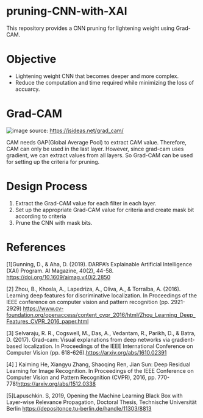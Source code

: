 # pruning-CNN-with-XAI
This repository provides a CNN pruning for lightening weight using Grad-CAM.

# Objective
- Lightening weight CNN that becomes deeper and more complex.
- Reduce the computation and time required while minimizing the loss of accuarcy.

# Grad-CAM
![image](https://user-images.githubusercontent.com/72268423/110791659-cde59a00-82b5-11eb-887f-c4393da4078f.png)
source: https://jsideas.net/grad_cam/
 
 CAM needs GAP(Global Average Pool) to extract CAM value. 
 Therefore, CAM can only be used in the last layer. 
 However, since grad-cam uses gradient, we can extract values   from all layers. So Grad-CAM can be used for setting up the criteria for pruning.
 
 # Design Process
 1. Extract the Grad-CAM value for each filter in each layer.
 2. Set up the appropriate Grad-CAM value for criteria and create mask bit according to criteria
 3. Prune the CNN with mask bits.
 
# References
[1]Gunning, D., & Aha, D. (2019). DARPA’s Explainable Artificial Intelligence (XAI) Program. AI Magazine, 40(2), 44-58.
 https://doi.org/10.1609/aimag.v40i2.2850
 

[2] Zhou, B., Khosla, A., Lapedriza, A., Oliva, A., & Torralba, A. (2016). Learning deep features for discriminative localization. In Proceedings of the IEEE conference on computer vision and pattern recognition (pp. 2921-2929)
https://www.cv-foundation.org/openaccess/content_cvpr_2016/html/Zhou_Learning_Deep_Features_CVPR_2016_paper.html


[3] Selvaraju, R. R., Cogswell, M., Das, A., Vedantam, R., Parikh, D., & Batra, D. (2017). Grad-cam: Visual explanations from deep networks via gradient-based localization. In Proceedings of the IEEE International Conference on Computer Vision (pp. 618-626).https://arxiv.org/abs/1610.02391

[4] ] Kaiming He, Xiangyu Zhang, Shaoqing Ren, Jian Sun: Deep Residual Learning for Image Recognition. In Proceedings of the IEEE Conference on Computer Vision and Pattern Recognition (CVPR), 2016, pp. 770-778!https://arxiv.org/abs/1512.0338

[5]Lapuschkin. S, 2019, Opening the Machine Learning Black Box with Layer-wise Relevance Propagation, Doctoral Thesis, Technische Universität Berlin https://depositonce.tu-berlin.de/handle/11303/8813

